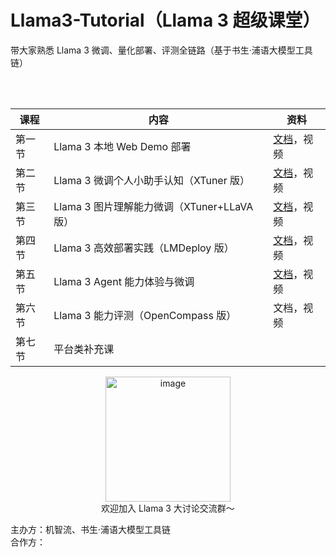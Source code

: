 # Llama3-Tutorial（Llama 3 超级课堂）

带大家熟悉 Llama 3 微调、量化部署、评测全链路（基于书生·浦语大模型工具链）

</br>
</br>

<div align='center'>

| 课程   | 内容                                        | 资料                                |
| ------ | ------------------------------------------- | ----------------------------------- |
| 第一节 | Llama 3 本地 Web Demo 部署                  | [文档](./docs/hello_world.md)，视频 |
| 第二节 | Llama 3 微调个人小助手认知（XTuner 版）     | [文档](./docs/assistant.md)，视频   |
| 第三节 | Llama 3 图片理解能力微调（XTuner+LLaVA 版） | [文档](./docs/llava.md)，视频       |
| 第四节 | Llama 3 高效部署实践（LMDeploy 版）         | [文档](./docs/lmdeploy.md)，视频                          |
| 第五节 | Llama 3 Agent 能力体验与微调                | [文档](./docs/agent.md)，视频       |
| 第六节 | Llama 3 能力评测（OpenCompass 版）          | 文档，视频                          |
| 第七节 | 平台类补充课                                |                                |  |



</div>


<div align="center">
  <img src="https://github.com/SmartFlowAI/X-Llama3/assets/25839884/b2a9d3f1-3463-44aa-af77-7e1caa541aed" alt="image" width="200" height="200">
</div>

<div align="center">
欢迎加入 Llama 3 大讨论交流群～
</div>


主办方：机智流、书生·浦语大模型工具链  
合作方：

